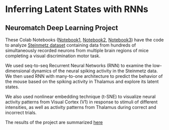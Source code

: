 # Inferring Latent States with RNNs
## Neuromatch Deep Learning Project

These Colab Notebooks ([Notebook1](https://github.com/Ninja-State/NMA-DL-Project/blob/main/RNN_classifier_Steinmetz_dataset.ipynb), [Notebook2](https://github.com/Ninja-State/NMA-DL-Project/blob/main/t_SNE_Steinmetz_dataset.ipynb), [Notebook3](https://colab.research.google.com/github/eomorozova/NMA-DL-Project/blob/Katya/NMA_DL_Project.ipynb)) have the code to analyze [Steinmetz dataset](http://data.cortexlab.net/dualPhase3/) containing data from hundreds of simultaneously recorded neurons from multiple brain regions of mice completing a visual discrimination motor task.

We used seq-to-seq Recurrent Neural Networks (RNN) to examine the low-dimensional dynamics of the neural spiking activity in the Steinmetz data. We then used RNN with many-to-one architecture to predict the behavior of the mouse based on the spiking activity in Thalamus and explore its latent states.

We also used nonlinear embedding technique (t-SNE) to visualize neural activity patterns from Visual Cortex (V1) in response to stimuli of different intensities, as well as activity patterns from Thalamus during correct and incorrect trials. 

The results of the project are summarized [here](https://github.com/Ninja-State/NMA-DL-Project/blob/main/Ninja%20State%20Presentation.pdf)
